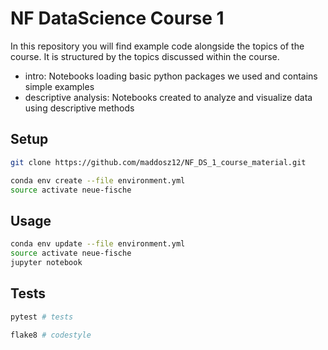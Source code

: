 # NF DataScience Course 1

In this repository you will find example code alongside the topics of the course. It is structured by the topics discussed within the course.

- intro: Notebooks loading basic python packages we used and contains simple examples
- descriptive analysis: Notebooks created to analyze and visualize data using descriptive methods

## Setup

```sh
git clone https://github.com/maddosz12/NF_DS_1_course_material.git
```

```sh
conda env create --file environment.yml
source activate neue-fische
```

## Usage

```sh
conda env update --file environment.yml
source activate neue-fische
jupyter notebook
```

## Tests

```sh
pytest # tests
```

```sh
flake8 # codestyle
```
